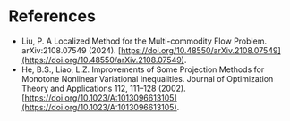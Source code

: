 # References

- Liu, P. A Localized Method for the Multi-commodity Flow Problem. arXiv:2108.07549 (2024). [https://doi.org/10.48550/arXiv.2108.07549](https://doi.org/10.48550/arXiv.2108.07549).
- He, B.S., Liao, L.Z. Improvements of Some Projection Methods for Monotone Nonlinear Variational Inequalities. Journal of Optimization Theory and Applications 112, 111–128 (2002). [https://doi.org/10.1023/A:1013096613105](https://doi.org/10.1023/A:1013096613105).
